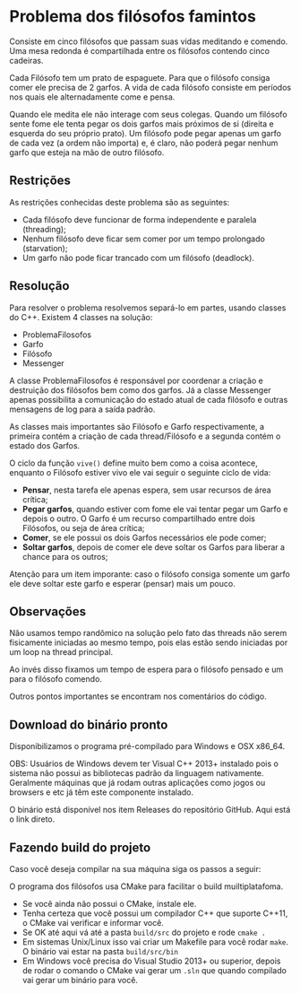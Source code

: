 # Problema dos filósofos famintos

Consiste em cinco filósofos que passam suas vidas meditando e comendo. Uma mesa
redonda é compartilhada entre os filósofos contendo cinco cadeiras.

Cada Filósofo tem um prato de espaguete. Para que o filósofo consiga comer ele precisa de 2 garfos. A vida de cada filósofo consiste em períodos nos quais ele alternadamente come e pensa.

Quando ele medita ele não interage com seus colegas. Quando um filósofo sente fome ele tenta pegar os dois garfos mais próximos de si (direita e esquerda do seu próprio prato). Um filósofo pode pegar apenas um garfo de cada vez (a ordem não importa) e, é claro, não poderá pegar nenhum garfo que esteja na mão de outro filósofo.

## Restrições

As restrições conhecidas deste problema são as seguintes:

  - Cada filósofo deve funcionar de forma independente e paralela (threading);
  - Nenhum filósofo deve ficar sem comer por um tempo prolongado (starvation);
  - Um garfo não pode ficar trancado com um filósofo (deadlock).

## Resolução

Para resolver o problema resolvemos separá-lo em partes, usando classes do C++.
Existem 4 classes na solução:

  - ProblemaFilosofos
  - Garfo
  - Filósofo
  - Messenger

A classe ProblemaFilosofos é responsável por coordenar a criação e destruição dos
filósofos bem como dos garfos. Já a classe Messenger apenas possibilita a comunicação do estado atual de cada filósofo e outras mensagens de log para a saída padrão.

As classes mais importantes são Filósofo e Garfo respectivamente, a primeira contém
a criação de cada thread/Filósofo e a segunda contém o estado dos Garfos.

O ciclo da função `vive()` define muito bem como a coisa acontece, enquanto o Filósofo estiver vivo ele vai seguir o seguinte ciclo de vida:

  - **Pensar**, nesta tarefa ele apenas espera, sem usar recursos de área crítica;
  - **Pegar garfos**, quando estiver com fome ele vai tentar pegar um Garfo e depois o outro. O Garfo é um recurso compartilhado entre dois Filósofos, ou seja de área crítica;
  - **Comer**, se ele possui os dois Garfos necessários ele pode comer;
  - **Soltar garfos**, depois de comer ele deve soltar os Garfos para liberar a chance para os outros;

Atenção para um item imporante: caso o filósofo consiga somente um garfo ele deve soltar este garfo e esperar (pensar) mais um pouco.

## Observações

Não usamos tempo randômico na solução pelo fato das threads não serem fisicamente iniciadas ao mesmo tempo, pois elas estão sendo iniciadas por um loop na thread principal.

Ao invés disso fixamos um tempo de espera para o filósofo pensado e um para o filósofo comendo.

Outros pontos importantes se encontram nos comentários do código.

## Download do binário pronto

Disponibilizamos o programa pré-compilado para Windows e OSX x86_64.

OBS: Usuários de Windows devem ter Visual C++ 2013+ instalado pois o sistema não possui as bibliotecas padrão da linguagem nativamente. Geralmente máquinas que já rodam outras aplicações como jogos ou browsers e etc já têm este componente instalado.

O binário está disponível nos item Releases do repositório GitHub. Aqui está o link direto.

## Fazendo build do projeto

Caso você deseja compilar na sua máquina siga os passos a seguir:

O programa dos filósofos usa CMake para facilitar o build muiltiplatafoma.

  - Se você ainda não possui o CMake, instale ele.
  - Tenha certeza que você possui um compilador C++ que suporte C++11, o CMake vai verificar e informar você.
  - Se OK até aqui vá até a pasta `build/src` do projeto e rode `cmake .`
  - Em sistemas Unix/Linux isso vai criar um Makefile para você rodar `make`. O binário vai estar na pasta `build/src/bin`
  - Em Windows você precisa do Visual Studio 2013+ ou superior, depois de rodar o comando o CMake vai gerar um `.sln` que quando compilado vai gerar um binário para você.
